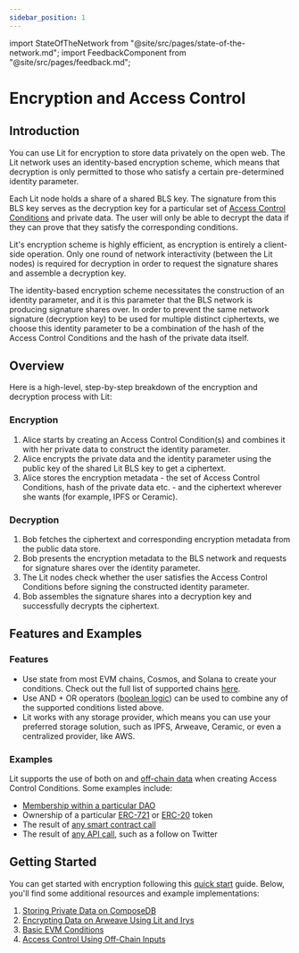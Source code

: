 ```yaml
---
sidebar_position: 1
---
```


import StateOfTheNetwork from "@site/src/pages/state-of-the-network.md";
import FeedbackComponent from "@site/src/pages/feedback.md";

# Encryption and Access Control

<StateOfTheNetwork/>

## Introduction

You can use Lit for encryption to store data privately on the open web. The Lit network uses an identity-based encryption scheme, which means that decryption is only permitted to those who satisfy a certain pre-determined identity parameter.

Each Lit node holds a share of a shared BLS key. The signature from this BLS key serves as the decryption key for a particular set of [Access Control Conditions](../access-control/evm/basic-examples.md) and private data. The user will only be able to decrypt the data if they can prove that they satisfy the corresponding conditions.

Lit's encryption scheme is highly efficient, as encryption is entirely a client-side operation. Only one round of network interactivity (between the Lit nodes) is required for decryption in order to request the signature shares and assemble a decryption key.

The identity-based encryption scheme necessitates the construction of an identity parameter, and it is this parameter that the BLS network is producing signature shares over. In order to prevent the same network signature (decryption key) to be used for multiple distinct ciphertexts, we choose this identity parameter to be a combination of the hash of the Access Control Conditions and the hash of the private data itself.

## Overview

Here is a high-level, step-by-step breakdown of the encryption and decryption process with Lit:

### Encryption
1. Alice starts by creating an Access Control Condition(s) and combines it with her private data to construct the identity parameter.
2. Alice encrypts the private data and the identity parameter using the public key of the shared Lit BLS key to get a ciphertext.
3. Alice stores the encryption metadata - the set of Access Control Conditions, hash of the private data etc. - and the ciphertext wherever she wants (for example, IPFS or Ceramic).

### Decryption
1. Bob fetches the ciphertext and corresponding encryption metadata from the public data store.
2. Bob presents the encryption metadata to the BLS network and requests for signature shares over the identity parameter.
3. The Lit nodes check whether the user satisfies the Access Control Conditions before signing the constructed identity parameter.
4. Bob assembles the signature shares into a decryption key and successfully decrypts the ciphertext.

## Features and Examples

### Features

- Use state from most EVM chains, Cosmos, and Solana to create your conditions. Check out the full list of supported chains [here](../../resources/supported-chains.md).
- Use AND + OR operators ([boolean logic](../access-control/condition-types/boolean-logic)) can be used to combine any of the supported conditions listed above.
- Lit works with any storage provider, which means you can use your preferred storage solution, such as IPFS, Arweave, Ceramic, or even a centralized provider, like AWS.

### Examples

Lit supports the use of both on and [off-chain data](../access-control/lit-action-conditions.md) when creating Access Control Conditions. Some examples include:

- [Membership within a particular DAO](../access-control/evm/basic-examples#must-be-a-member-of-a-dao-molochdaov21-also-supports-daohaus)
- Ownership of a particular [ERC-721](../access-control/evm/basic-examples#must-posess-any-token-in-an-erc721-collection-nft-collection) or [ERC-20](../access-control/evm/basic-examples#must-posess-at-least-one-erc20-token) token
- The result of [any smart contract call](../access-control/evm/custom-contract-calls)
- The result of [any API call](../access-control/lit-action-conditions), such as a follow on Twitter

## Getting Started

You can get started with encryption following this [quick start](../access-control/quick-start.md) guide. Below, you'll find some additional resources and example implementations:

1. [Storing Private Data on ComposeDB](../../integrations/storage/ceramic-example.md)
2. [Encrypting Data on Arweave Using Lit and Irys](../../integrations/storage/irys.md) 
3. [Basic EVM Conditions](../access-control/evm/basic-examples)
4. [Access Control Using Off-Chain Inputs](../access-control/lit-action-conditions)

<FeedbackComponent/>
